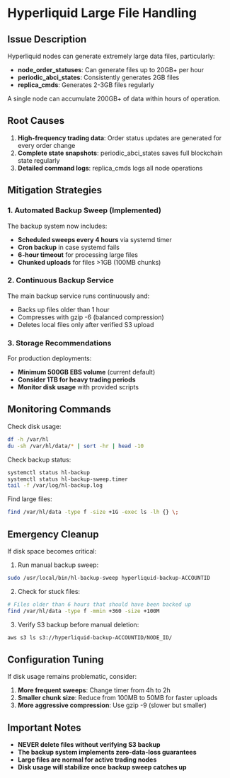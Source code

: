# Hyperliquid Large File Handling

## Issue Description

Hyperliquid nodes can generate extremely large data files, particularly:

- **node_order_statuses**: Can generate files up to 20GB+ per hour
- **periodic_abci_states**: Consistently generates 2GB files
- **replica_cmds**: Generates 2-3GB files regularly

A single node can accumulate 200GB+ of data within hours of operation.

## Root Causes

1. **High-frequency trading data**: Order status updates are generated for every order change
2. **Complete state snapshots**: periodic_abci_states saves full blockchain state regularly
3. **Detailed command logs**: replica_cmds logs all node operations

## Mitigation Strategies

### 1. Automated Backup Sweep (Implemented)

The backup system now includes:
- **Scheduled sweeps every 4 hours** via systemd timer
- **Cron backup** in case systemd fails
- **6-hour timeout** for processing large files
- **Chunked uploads** for files >1GB (100MB chunks)

### 2. Continuous Backup Service

The main backup service runs continuously and:
- Backs up files older than 1 hour
- Compresses with gzip -6 (balanced compression)
- Deletes local files only after verified S3 upload

### 3. Storage Recommendations

For production deployments:
- **Minimum 500GB EBS volume** (current default)
- **Consider 1TB for heavy trading periods**
- **Monitor disk usage** with provided scripts

## Monitoring Commands

Check disk usage:
```bash
df -h /var/hl
du -sh /var/hl/data/* | sort -hr | head -10
```

Check backup status:
```bash
systemctl status hl-backup
systemctl status hl-backup-sweep.timer
tail -f /var/log/hl-backup.log
```

Find large files:
```bash
find /var/hl/data -type f -size +1G -exec ls -lh {} \;
```

## Emergency Cleanup

If disk space becomes critical:

1. Run manual backup sweep:
```bash
sudo /usr/local/bin/hl-backup-sweep hyperliquid-backup-ACCOUNTID
```

2. Check for stuck files:
```bash
# Files older than 6 hours that should have been backed up
find /var/hl/data -type f -mmin +360 -size +100M
```

3. Verify S3 backup before manual deletion:
```bash
aws s3 ls s3://hyperliquid-backup-ACCOUNTID/NODE_ID/
```

## Configuration Tuning

If disk usage remains problematic, consider:

1. **More frequent sweeps**: Change timer from 4h to 2h
2. **Smaller chunk size**: Reduce from 100MB to 50MB for faster uploads
3. **More aggressive compression**: Use gzip -9 (slower but smaller)

## Important Notes

- **NEVER delete files without verifying S3 backup**
- **The backup system implements zero-data-loss guarantees**
- **Large files are normal for active trading nodes**
- **Disk usage will stabilize once backup sweep catches up**
